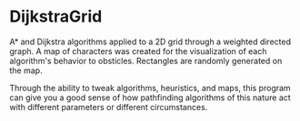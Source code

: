 # DijkstraGrid
A* and Dijkstra algorithms applied to a 2D grid through a weighted directed graph. A map of characters was created for
the visualization of each algorithm's behavior to obsticles. Rectangles are randomly generated on the map.

Through the ability to tweak algorithms, heuristics, and maps, this program can give you a good sense of how pathfinding algorithms of
this nature act with different parameters or different circumstances.
